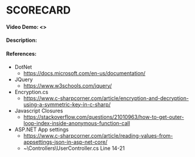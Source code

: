 ﻿# SCORECARD
#### Video Demo: <>
#### Description:

#### References:
* DotNet
   * https://docs.microsoft.com/en-us/documentation/
* JQuery
   * https://www.w3schools.com/jquery/
* Encryption.cs
   * https://www.c-sharpcorner.com/article/encryption-and-decryption-using-a-symmetric-key-in-c-sharp/
* Javascript Closures
   * https://stackoverflow.com/questions/21010963/how-to-get-outer-loop-index-inside-anonymous-function-call
* ASP.NET App settings
   * https://www.c-sharpcorner.com/article/reading-values-from-appsettings-json-in-asp-net-core/
   * ~\Controllers\UserController.cs Line 14-21